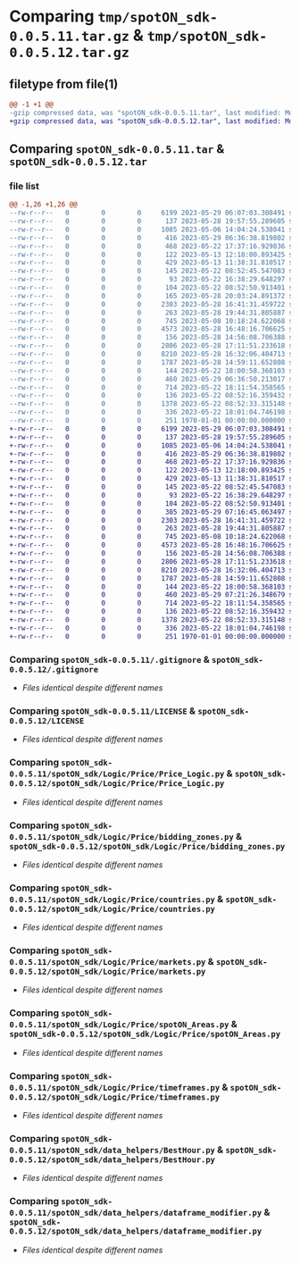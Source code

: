# Comparing `tmp/spotON_sdk-0.0.5.11.tar.gz` & `tmp/spotON_sdk-0.0.5.12.tar.gz`

## filetype from file(1)

```diff
@@ -1 +1 @@
-gzip compressed data, was "spotON_sdk-0.0.5.11.tar", last modified: Mon May 29 06:36:59 2023, max compression
+gzip compressed data, was "spotON_sdk-0.0.5.12.tar", last modified: Mon May 29 07:21:35 2023, max compression
```

## Comparing `spotON_sdk-0.0.5.11.tar` & `spotON_sdk-0.0.5.12.tar`

### file list

```diff
@@ -1,26 +1,26 @@
--rw-r--r--   0        0        0     6199 2023-05-29 06:07:03.308491 spotON_sdk-0.0.5.11/.gitignore
--rw-r--r--   0        0        0      137 2023-05-28 19:57:55.289605 spotON_sdk-0.0.5.11/.gitmodules
--rw-r--r--   0        0        0     1085 2023-05-06 14:04:24.538041 spotON_sdk-0.0.5.11/LICENSE
--rw-r--r--   0        0        0      416 2023-05-29 06:36:38.819802 spotON_sdk-0.0.5.11/pyproject.toml
--rw-r--r--   0        0        0      468 2023-05-22 17:37:16.929836 spotON_sdk-0.0.5.11/spotON_sdk/Logic/Feedback/Feedback.py
--rw-r--r--   0        0        0      122 2023-05-13 12:18:00.893425 spotON_sdk-0.0.5.11/spotON_sdk/Logic/Feedback/Sensors.py
--rw-r--r--   0        0        0      429 2023-05-13 11:38:31.810517 spotON_sdk-0.0.5.11/spotON_sdk/Logic/Feedback/Units.py
--rw-r--r--   0        0        0      145 2023-05-22 08:52:45.547083 spotON_sdk-0.0.5.11/spotON_sdk/Logic/Feedback/__init__.py
--rw-r--r--   0        0        0       93 2023-05-22 16:38:29.648297 spotON_sdk-0.0.5.11/spotON_sdk/Logic/Output/Switchtypes.py
--rw-r--r--   0        0        0      104 2023-05-22 08:52:50.913401 spotON_sdk-0.0.5.11/spotON_sdk/Logic/Output/__init__.py
--rw-r--r--   0        0        0      165 2023-05-28 20:03:24.891372 spotON_sdk-0.0.5.11/spotON_sdk/Logic/Price/API_Call.py
--rw-r--r--   0        0        0     2303 2023-05-28 16:41:31.459722 spotON_sdk-0.0.5.11/spotON_sdk/Logic/Price/Price_Logic.py
--rw-r--r--   0        0        0      263 2023-05-28 19:44:31.805887 spotON_sdk-0.0.5.11/spotON_sdk/Logic/Price/__init__.py
--rw-r--r--   0        0        0      745 2023-05-08 10:18:24.622068 spotON_sdk-0.0.5.11/spotON_sdk/Logic/Price/bidding_zones.py
--rw-r--r--   0        0        0     4573 2023-05-28 16:48:16.706625 spotON_sdk-0.0.5.11/spotON_sdk/Logic/Price/countries.py
--rw-r--r--   0        0        0      156 2023-05-28 14:56:08.706388 spotON_sdk-0.0.5.11/spotON_sdk/Logic/Price/customBaseModel.py
--rw-r--r--   0        0        0     2806 2023-05-28 17:11:51.233618 spotON_sdk-0.0.5.11/spotON_sdk/Logic/Price/markets.py
--rw-r--r--   0        0        0     8210 2023-05-28 16:32:06.404713 spotON_sdk-0.0.5.11/spotON_sdk/Logic/Price/spotON_Areas.py
--rw-r--r--   0        0        0     1787 2023-05-28 14:59:11.652808 spotON_sdk-0.0.5.11/spotON_sdk/Logic/Price/timeframes.py
--rw-r--r--   0        0        0      144 2023-05-22 18:00:58.368103 spotON_sdk-0.0.5.11/spotON_sdk/Logic/__init__.py
--rw-r--r--   0        0        0      460 2023-05-29 06:36:50.213017 spotON_sdk-0.0.5.11/spotON_sdk/__init__.py
--rw-r--r--   0        0        0      714 2023-05-22 18:11:54.358565 spotON_sdk-0.0.5.11/spotON_sdk/data_helpers/BestHour.py
--rw-r--r--   0        0        0      136 2023-05-22 08:52:16.359432 spotON_sdk-0.0.5.11/spotON_sdk/data_helpers/__init__.py
--rw-r--r--   0        0        0     1378 2023-05-22 08:52:33.315148 spotON_sdk-0.0.5.11/spotON_sdk/data_helpers/dataframe_modifier.py
--rw-r--r--   0        0        0      336 2023-05-22 18:01:04.746198 spotON_sdk-0.0.5.11/spotON_sdk/spotON_controller.py
--rw-r--r--   0        0        0      251 1970-01-01 00:00:00.000000 spotON_sdk-0.0.5.11/PKG-INFO
+-rw-r--r--   0        0        0     6199 2023-05-29 06:07:03.308491 spotON_sdk-0.0.5.12/.gitignore
+-rw-r--r--   0        0        0      137 2023-05-28 19:57:55.289605 spotON_sdk-0.0.5.12/.gitmodules
+-rw-r--r--   0        0        0     1085 2023-05-06 14:04:24.538041 spotON_sdk-0.0.5.12/LICENSE
+-rw-r--r--   0        0        0      416 2023-05-29 06:36:38.819802 spotON_sdk-0.0.5.12/pyproject.toml
+-rw-r--r--   0        0        0      468 2023-05-22 17:37:16.929836 spotON_sdk-0.0.5.12/spotON_sdk/Logic/Feedback/Feedback.py
+-rw-r--r--   0        0        0      122 2023-05-13 12:18:00.893425 spotON_sdk-0.0.5.12/spotON_sdk/Logic/Feedback/Sensors.py
+-rw-r--r--   0        0        0      429 2023-05-13 11:38:31.810517 spotON_sdk-0.0.5.12/spotON_sdk/Logic/Feedback/Units.py
+-rw-r--r--   0        0        0      145 2023-05-22 08:52:45.547083 spotON_sdk-0.0.5.12/spotON_sdk/Logic/Feedback/__init__.py
+-rw-r--r--   0        0        0       93 2023-05-22 16:38:29.648297 spotON_sdk-0.0.5.12/spotON_sdk/Logic/Output/Switchtypes.py
+-rw-r--r--   0        0        0      104 2023-05-22 08:52:50.913401 spotON_sdk-0.0.5.12/spotON_sdk/Logic/Output/__init__.py
+-rw-r--r--   0        0        0      385 2023-05-29 07:16:45.063497 spotON_sdk-0.0.5.12/spotON_sdk/Logic/Price/API_Call.py
+-rw-r--r--   0        0        0     2303 2023-05-28 16:41:31.459722 spotON_sdk-0.0.5.12/spotON_sdk/Logic/Price/Price_Logic.py
+-rw-r--r--   0        0        0      263 2023-05-28 19:44:31.805887 spotON_sdk-0.0.5.12/spotON_sdk/Logic/Price/__init__.py
+-rw-r--r--   0        0        0      745 2023-05-08 10:18:24.622068 spotON_sdk-0.0.5.12/spotON_sdk/Logic/Price/bidding_zones.py
+-rw-r--r--   0        0        0     4573 2023-05-28 16:48:16.706625 spotON_sdk-0.0.5.12/spotON_sdk/Logic/Price/countries.py
+-rw-r--r--   0        0        0      156 2023-05-28 14:56:08.706388 spotON_sdk-0.0.5.12/spotON_sdk/Logic/Price/customBaseModel.py
+-rw-r--r--   0        0        0     2806 2023-05-28 17:11:51.233618 spotON_sdk-0.0.5.12/spotON_sdk/Logic/Price/markets.py
+-rw-r--r--   0        0        0     8210 2023-05-28 16:32:06.404713 spotON_sdk-0.0.5.12/spotON_sdk/Logic/Price/spotON_Areas.py
+-rw-r--r--   0        0        0     1787 2023-05-28 14:59:11.652808 spotON_sdk-0.0.5.12/spotON_sdk/Logic/Price/timeframes.py
+-rw-r--r--   0        0        0      144 2023-05-22 18:00:58.368103 spotON_sdk-0.0.5.12/spotON_sdk/Logic/__init__.py
+-rw-r--r--   0        0        0      460 2023-05-29 07:21:26.348679 spotON_sdk-0.0.5.12/spotON_sdk/__init__.py
+-rw-r--r--   0        0        0      714 2023-05-22 18:11:54.358565 spotON_sdk-0.0.5.12/spotON_sdk/data_helpers/BestHour.py
+-rw-r--r--   0        0        0      136 2023-05-22 08:52:16.359432 spotON_sdk-0.0.5.12/spotON_sdk/data_helpers/__init__.py
+-rw-r--r--   0        0        0     1378 2023-05-22 08:52:33.315148 spotON_sdk-0.0.5.12/spotON_sdk/data_helpers/dataframe_modifier.py
+-rw-r--r--   0        0        0      336 2023-05-22 18:01:04.746198 spotON_sdk-0.0.5.12/spotON_sdk/spotON_controller.py
+-rw-r--r--   0        0        0      251 1970-01-01 00:00:00.000000 spotON_sdk-0.0.5.12/PKG-INFO
```

### Comparing `spotON_sdk-0.0.5.11/.gitignore` & `spotON_sdk-0.0.5.12/.gitignore`

 * *Files identical despite different names*

### Comparing `spotON_sdk-0.0.5.11/LICENSE` & `spotON_sdk-0.0.5.12/LICENSE`

 * *Files identical despite different names*

### Comparing `spotON_sdk-0.0.5.11/spotON_sdk/Logic/Price/Price_Logic.py` & `spotON_sdk-0.0.5.12/spotON_sdk/Logic/Price/Price_Logic.py`

 * *Files identical despite different names*

### Comparing `spotON_sdk-0.0.5.11/spotON_sdk/Logic/Price/bidding_zones.py` & `spotON_sdk-0.0.5.12/spotON_sdk/Logic/Price/bidding_zones.py`

 * *Files identical despite different names*

### Comparing `spotON_sdk-0.0.5.11/spotON_sdk/Logic/Price/countries.py` & `spotON_sdk-0.0.5.12/spotON_sdk/Logic/Price/countries.py`

 * *Files identical despite different names*

### Comparing `spotON_sdk-0.0.5.11/spotON_sdk/Logic/Price/markets.py` & `spotON_sdk-0.0.5.12/spotON_sdk/Logic/Price/markets.py`

 * *Files identical despite different names*

### Comparing `spotON_sdk-0.0.5.11/spotON_sdk/Logic/Price/spotON_Areas.py` & `spotON_sdk-0.0.5.12/spotON_sdk/Logic/Price/spotON_Areas.py`

 * *Files identical despite different names*

### Comparing `spotON_sdk-0.0.5.11/spotON_sdk/Logic/Price/timeframes.py` & `spotON_sdk-0.0.5.12/spotON_sdk/Logic/Price/timeframes.py`

 * *Files identical despite different names*

### Comparing `spotON_sdk-0.0.5.11/spotON_sdk/data_helpers/BestHour.py` & `spotON_sdk-0.0.5.12/spotON_sdk/data_helpers/BestHour.py`

 * *Files identical despite different names*

### Comparing `spotON_sdk-0.0.5.11/spotON_sdk/data_helpers/dataframe_modifier.py` & `spotON_sdk-0.0.5.12/spotON_sdk/data_helpers/dataframe_modifier.py`

 * *Files identical despite different names*

